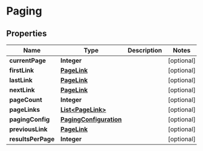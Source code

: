 
# Paging

## Properties
Name | Type | Description | Notes
------------ | ------------- | ------------- | -------------
**currentPage** | **Integer** |  |  [optional]
**firstLink** | [**PageLink**](PageLink.md) |  |  [optional]
**lastLink** | [**PageLink**](PageLink.md) |  |  [optional]
**nextLink** | [**PageLink**](PageLink.md) |  |  [optional]
**pageCount** | **Integer** |  |  [optional]
**pageLinks** | [**List&lt;PageLink&gt;**](PageLink.md) |  |  [optional]
**pagingConfig** | [**PagingConfiguration**](PagingConfiguration.md) |  |  [optional]
**previousLink** | [**PageLink**](PageLink.md) |  |  [optional]
**resultsPerPage** | **Integer** |  |  [optional]



